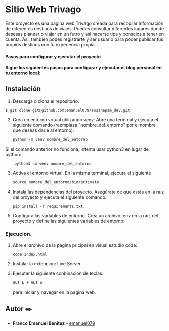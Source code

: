 # Sitio Web Trivago

Este proyecto es una pagina web Trivago creada para recopilar información de diferentes destinos de viajes. Puedes consultar diferentes lugares donde desesas planear o viajar en un futro y asi hacerse tips y consejos a tener en cuenta. Asi, tambien podes registrarte y ser usuario para poder publicar tus propios destinos con tu experiencia propia.

#### Pasos para configurar y ejecutar el proyecto

**Sigue los siguientes pasos para configurar y ejecutar el blog personal en tu entorno local**:

## Instalación

1. Descarga o clona el repositorio.

```
$ git clone git@github.com:emanuel079/sosanepam_dev.git
```

2.  Crea un entorno virtual utilizando venv. Abre una terminal y ejecuta el siguiente comando (reemplaza "nombre_del_entorno" por el nombre que deseas darle al entorno):

        python -m venv nombre_del_entorno

Si el comando anterior no funciona, intenta usar python3 en lugar de python:

        python3 -m venv nombre_del_entorno

3.  Activa el entorno virtual. En la misma terminal, ejecuta el siguiente

        source nombre_del_entorno/bin/activate

4.  Instala las dependencias del proyecto. Asegúrate de que estás en la raíz del proyecto y ejecuta el siguiente comando:

        pip install -r requirements.txt

5.  Configura las variables de entorno. Crea un archivo .env en la raíz del proyecto y define las siguientes variables de entorno:

### Ejecucion.

1.  Abre el archivo de la pagina pricipal en visual estudio code:

        code index.html

2.  Instalar la extencion: Live Server

3.  Ejecutar la siguiente conbinacion de teclas:

        ALT L + ALT o

    para iniciar y navegar en la pagina web.

## Autor ✒️

- **Franco Emanuel Benitez** - [emanuel079](https://github.com/emanuel079)
